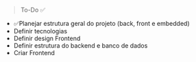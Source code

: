 > To-Do ✅

- ✅Planejar estrutura geral do projeto (back, front e embedded)
- Definir tecnologias
- Definir design Frontend
- Definir estrutura do backend e banco de dados
- Criar Frontend